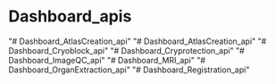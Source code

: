 # Dashboard_apis
"# Dashboard_AtlasCreation_api" 
"# Dashboard_AtlasCreation_api" 
"# Dashboard_Cryoblock_api" 
"# Dashboard_Cryprotection_api" 
"# Dashboard_ImageQC_api" 
"# Dashboard_MRI_api" 
"# Dashboard_OrganExtraction_api" 
"# Dashboard_Registration_api" 
